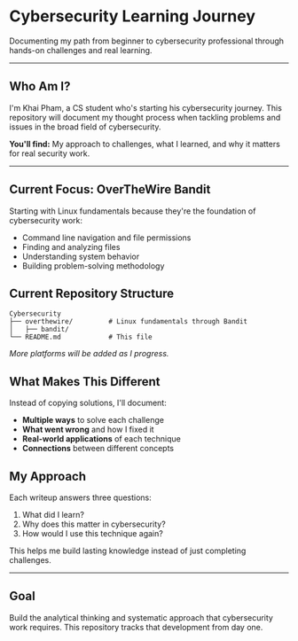 # Cybersecurity Learning Journey

Documenting my path from beginner to cybersecurity professional through hands-on challenges and real learning.

---

## Who Am I?

I'm Khai Pham, a CS student who's starting his cybersecurity journey. This repository will document my thought process when tackling problems and issues in the broad field of cybersecurity.

**You'll find:** My approach to challenges, what I learned, and why it matters for real security work.  

---

## Current Focus: OverTheWire Bandit

Starting with Linux fundamentals because they're the foundation of cybersecurity work:
- Command line navigation and file permissions
- Finding and analyzing files 
- Understanding system behavior
- Building problem-solving methodology

## Current Repository Structure

```
Cybersecurity
├── overthewire/         # Linux fundamentals through Bandit
│   ├── bandit/
└── README.md            # This file
```

*More platforms will be added as I progress.*

## What Makes This Different

Instead of copying solutions, I'll document:
- **Multiple ways** to solve each challenge
- **What went wrong** and how I fixed it
- **Real-world applications** of each technique
- **Connections** between different concepts

## My Approach

Each writeup answers three questions:
1. What did I learn?
2. Why does this matter in cybersecurity?
3. How would I use this technique again?

This helps me build lasting knowledge instead of just completing challenges.

---

## Goal

Build the analytical thinking and systematic approach that cybersecurity work requires. This repository tracks that development from day one.
